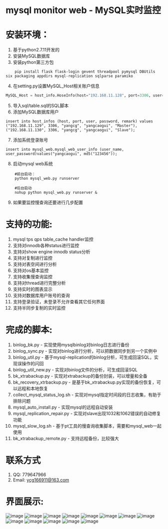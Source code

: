 # mysql monitor web - MySQL实时监控

# 安装环境：
1. 基于python2.7.11开发的
2. 安装MySQL数据库
3. 安装python第三方包
``` shell
    pip install flask flask-login gevent threadpool pymysql DBUtils six packaging appdirs mysql-replication sqlparse paramiko
```
4. 在setting.py设置MySQL_Host相关账户信息
``` python
MySQL_Host = host_info.HoseInfo(host="192.168.11.128", port=3306, user="yangcg", password="yangcaogui", remark="Monitor")
```
5. 导入sql/table.sql的SQL脚本
6. 添加MySQL数据库用户
``` mysql
insert into host_infos (host, port, user, password, remark) values
("192.168.11.129", 3306, "yangcg", "yangcaogui", "Master"), ("192.168.11.130", 3306, "yangcg", "yangcaogui", "Slave");
```
7. 添加系统登录账号
``` mysql
insert into mysql_web.mysql_web_user_info (user_name, user_password)values("yangcaogui", md5("123456"));
```
8. 启动mysql web系统
``` shell
    #前台启动：
    python mysql_web.py runserver
    
    #后台启动
    nohup python mysql_web.py runserver &
```
9. 如果要监控慢查询还要进行几步配置

# 支持的功能:
1. mysql tps qps table_cache handler监控
2. 支持对innodb各种status进行监控
3. 支持对show engine innodb status分析
4. 支持对复制进行监控
5. 支持对表空间进行分析
7. 支持对os基本监控
8. 支持收集慢查询监控
9. 支持对thread进行完整分析
10. 支持实时的图表显示
11. 支持对数据库用户账号的查询
12. 支持登录验证，未登录不允许查看其它任何界面
13. 支持半同步复制的实时监控

# 完成的脚本:
1. binlog_bk.py - 实现使用mysqlbinlog对binlog日志进行备份
2. binlog_sync.py - 实现对binlog进行分析，可以把数据同步到另一个实例中
3. binlog_util.py - 基于mysql-replication的binlog分析，可生成回滚SQL，实现误操作的闪回
4. binlog_util_new.py - 实现对binlog文件的分析，可生成回滚SQL
5. bk_xtrabackup.py - 实现对xtrabackup的备份封装，可以增量和全备
6. bk_recovery_xtrbackup.py - 是基于bk_xtrabackup.py实现的备份恢复，可以远程和本地恢复
7. collect_mysql_status_log.sh - 实现对mysql指定时间段的日志收集，有助于排除问题
8. mysql_auto_install.py - 实现mysql的远程自动安装
9. mysql_replication_repair.py - 实现对slave出现1032和1062错误的自动修复功能
10. mysql_slow_log.sh - 基于pt工具的慢查询收集脚本，需要和mysql_web一起使用
11. bk_xtrabackup_remote.py - 支持远程备份，比较强大

# 联系方式
1. QQ: 779647966
2. Email: ycg166911@163.com

# 界面展示:
![image](https://github.com/ycg/mysql_web/blob/master/static/img/111.png)
![image](https://github.com/ycg/mysql_web/blob/master/static/img/112.png)
![image](https://github.com/ycg/mysql_web/blob/master/static/img/113.png)
![image](https://github.com/ycg/mysql_web/blob/master/static/img/114.png)
![image](https://github.com/ycg/mysql_web/blob/master/static/img/115.png)
![image](https://github.com/ycg/mysql_web/blob/master/static/img/116.png)
![image](https://github.com/ycg/mysql_web/blob/master/static/img/117.png)
![image](https://github.com/ycg/mysql_web/blob/master/static/img/118.png)
![image](https://github.com/ycg/mysql_web/blob/master/static/img/119.png)
![image](https://github.com/ycg/mysql_web/blob/master/static/img/120.png)
![image](https://github.com/ycg/mysql_web/blob/master/static/img/121.png)
![image](https://github.com/ycg/mysql_web/blob/master/static/img/123.png)
![image](https://github.com/ycg/mysql_web/blob/master/static/img/124.png)
